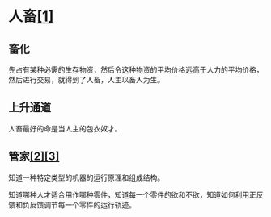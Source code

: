 # 人畜[[1]](./appendices/道德经.md)

## 畜化

先占有某种必需的生存物资，然后令这种物资的平均价格远高于人力的平均价格，然后进行交易，就得到了人畜，人主以畜人为生。

## 上升通道

人畜最好的命是当人主的包衣奴才。

## 管家[[2]](./appendices/长短经·大体篇.md)[[3]](./appendices/罗织经.md)

知道一种特定类型的机器的运行原理和组成结构。

知道哪种人才适合用作哪种零件，知道每一个零件的欲和不欲，知道如何利用正反馈和负反馈调节每一个零件的运行轨迹。
